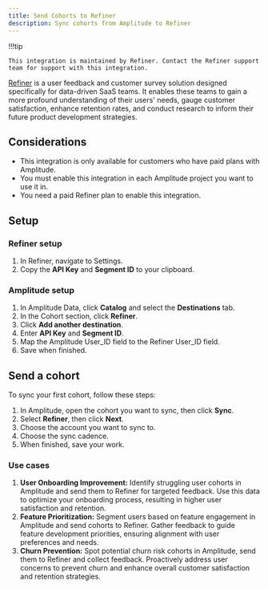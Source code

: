 ```yaml
---
title: Send Cohorts to Refiner
description: Sync cohorts from Amplitude to Refiner
---
```


!!!tip

    This integration is maintained by Refiner. Contact the Refiner support team for support with this integration. 

[Refiner](https://refiner.io/) is a user feedback and customer survey solution designed specifically for data-driven SaaS teams. It enables these teams to gain a more profound understanding of their users' needs, gauge customer satisfaction, enhance retention rates, and conduct research to inform their future product development strategies.

## Considerations

- This integration is only available for customers who have paid plans with Amplitude.
- You must enable this integration in each Amplitude project you want to use it in.
- You need a paid Refiner plan to enable this integration.

## Setup

### Refiner setup

1. In Refiner, navigate to Settings.
2. Copy the **API Key** and **Segment ID** to your clipboard.

### Amplitude setup

1. In Amplitude Data, click **Catalog** and select the **Destinations** tab.
2. In the Cohort section, click **Refiner**.
3. Click **Add another destination**.
4. Enter **API Key** and **Segment ID**.
5. Map the Amplitude User_ID field to the Refiner User_ID field. 
6. Save when finished.

## Send a cohort

To sync your first cohort, follow these steps:

1. In Amplitude, open the cohort you want to sync, then click **Sync**.
2. Select **Refiner**, then click **Next**.
3. Choose the account you want to sync to.
4. Choose the sync cadence.
5. When finished, save your work.

### Use cases

1. **User Onboarding Improvement:** Identify struggling user cohorts in Amplitude and send them to Refiner for targeted feedback. Use this data to optimize your onboarding process, resulting in higher user satisfaction and retention.
2. **Feature Prioritization:** Segment users based on feature engagement in Amplitude and send cohorts to Refiner. Gather feedback to guide feature development priorities, ensuring alignment with user preferences and needs.
3. **Churn Prevention:** Spot potential churn risk cohorts in Amplitude, send them to Refiner and collect feedback. Proactively address user concerns to prevent churn and enhance overall customer satisfaction and retention strategies.
